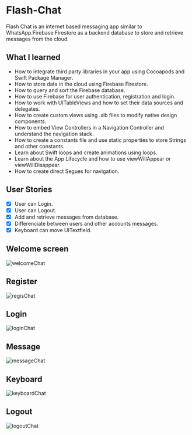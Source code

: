 # Flash-Chat

Flash Chat is an internet based messaging app similar to WhatsApp.Firebase Firestore as a backend database to store and retrieve messages from the cloud. 

## What I learned
* How to integrate third party libraries in your app using Cocoapods and Swift Package Manager.
* How to store data in the cloud using Firebase Firestore.
* How to query and sort the Firebase database.
* How to use Firebase for user authentication, registration and login.
* How to work with UITableViews and how to set their data sources and delegates.
* How to create custom views using .xib files to modify native design components.
* How to embed View Controllers in a Navigation Controller and understand the navigation stack.
* How to create a constants file and use static properties to store Strings and other constants.
* Learn about Swift loops and create animations using loops.
* Learn about the App Lifecycle and how to use viewWillAppear or viewWillDisappear.
* How to create direct Segues for navigation.

## User Stories
- [x] User can Login.
- [x] User can Logout.
- [x] Add and retrieve messages from database.
- [x] Differenciate between users and other accounts messages.
- [x] Keyboard can move UITextfield.

## Welcome screen
![welcomeChat](https://user-images.githubusercontent.com/73111863/182915154-7d22a1e3-b8c3-47e6-9068-9c6eba1c3d28.gif)

## Register
![regisChat](https://user-images.githubusercontent.com/73111863/182915457-c6830450-819f-437a-8d02-c11197f360fc.gif)

## Login
![loginChat](https://user-images.githubusercontent.com/73111863/182915873-257b75e7-d5d2-4483-966a-be6b0eb53d52.gif)

## Message
![messageChat](https://user-images.githubusercontent.com/73111863/182916047-0ccee59d-34f4-4086-aebb-673641dceebf.gif)

## Keyboard
![keyboardChat](https://user-images.githubusercontent.com/73111863/182916326-485a2e21-e301-4211-88ee-201754de913c.gif)

## Logout
![logoutChat](https://user-images.githubusercontent.com/73111863/182916481-29dbc591-2b87-4dfa-b33b-b1b89518e41b.gif)
